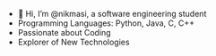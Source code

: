 - 👋 Hi, I’m @nikmasi, a software engineering student
- Programming Languages: Python, Java, C, C++
- Passionate about Coding
- Explorer of New Technologies

